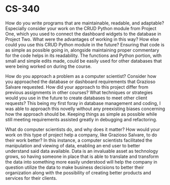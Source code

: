 # CS-340

How do you write programs that are maintainable, readable, and adaptable? Especially consider your work on the CRUD Python module from Project One, which you used to connect the dashboard widgets to the database in Project Two. What were the advantages of working in this way? How else could you use this CRUD Python module in the future? 
Ensuring that code is as simple as possible going in, alongside maintaining proper commentary for the code helps in its readability. The functions and Python portion, with small and simple edits made, could be easily used for other databases that were being worked on during the course.

How do you approach a problem as a computer scientist? Consider how you approached the database or dashboard requirements that Grazioso Salvare requested. How did your approach to this project differ from previous assignments in other courses? What techniques or strategies would you use in the future to create databases to meet other client requests? 
This being my first foray in database management and coding, I was able to approach this novelly without any preexisting biases concerning how the approach should be. Keeping things as simple as possible while still meeting requirements assisted greatly in debugging and refactoring.

What do computer scientists do, and why does it matter? How would your work on this type of project help a company, like Grazioso Salvare, to do their work better? 
In this instance, a computer scientists facilitated the manipulation and viewing of data, enabling an end user to better understand said data available. Data is an invaluable asset as technology grows, so having someone in place that is able to translate and transform the data into something more easily understood will help the company in question utilize the data to make business decisions to better their organization along with the possibility of creating better products and services for their clients.
